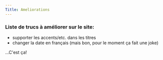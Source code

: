 ```yaml
---
Title: Ameliorations
---
```


### Liste de trucs à améliorer sur le site:
* supporter les accents/etc. dans les titres
* changer la date en français (mais bon, pour le moment ça fait une joke)

...C'est ça!